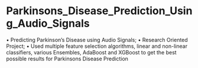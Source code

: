 # Parkinsons_Disease_Prediction_Using_Audio_Signals
• Predicting Parkinson’s Disease using Audio Signals; 
• Research Oriented Project; 
• Used multiple feature selection algorithms, linear and non-linear classifiers, various Ensembles, AdaBoost and XGBoost to get the best possible results for Parkinsons Disease Prediction
